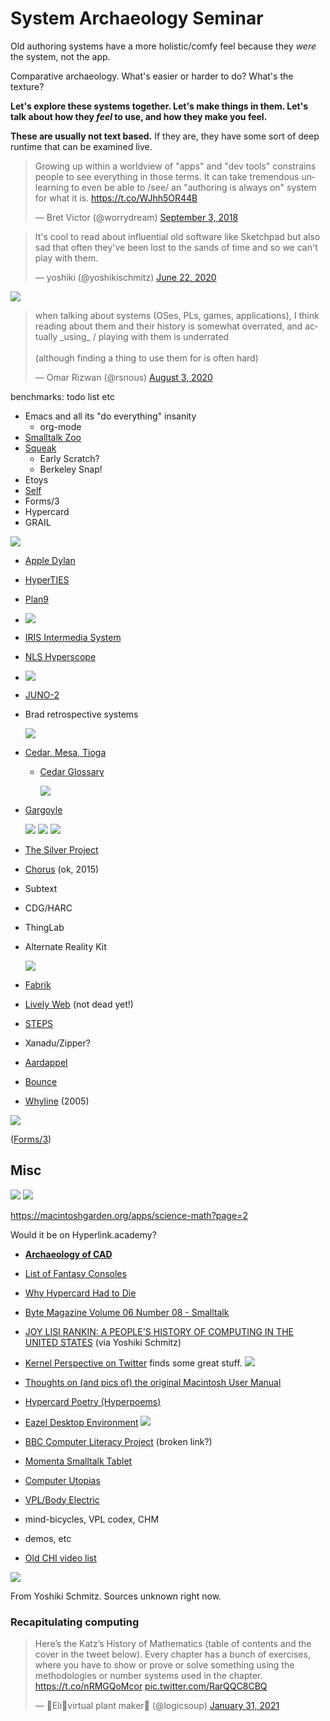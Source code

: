 # System Archaeology Seminar

Old authoring systems have a more holistic/comfy feel because they _were_ the system, not the app.

Comparative archaeology. What's easier or harder to do? What's the texture?

**Let's explore these systems together. Let's make things in them. Let's talk about how they _feel_ to use, and how they make you feel.**

**These are usually not text based.** If they are, they have some sort of deep runtime that can be examined live.

<blockquote class="twitter-tweet"><p lang="en" dir="ltr">Growing up within a worldview of &quot;apps&quot; and &quot;dev tools&quot; constrains people to see everything in those terms. It can take tremendous unlearning to even be able to /see/ an &quot;authoring is always on&quot; system for what it is. <a href="https://t.co/WJhh5OR44B">https://t.co/WJhh5OR44B</a></p>&mdash; Bret Victor (@worrydream) <a href="https://twitter.com/worrydream/status/1036667880778223617?ref_src=twsrc%5Etfw">September 3, 2018</a></blockquote> <script async src="https://platform.twitter.com/widgets.js" charset="utf-8"></script>

<blockquote class="twitter-tweet"><p lang="en" dir="ltr">It&#39;s cool to read about influential old software like Sketchpad but also sad that often they&#39;ve been lost to the sands of time and so we can&#39;t play with them.</p>&mdash; yoshiki (@yoshikischmitz) <a href="https://twitter.com/yoshikischmitz/status/1274957057884450818?ref_src=twsrc%5Etfw">June 22, 2020</a></blockquote> <script async src="https://platform.twitter.com/widgets.js" charset="utf-8"></script>

![](attachments/2021-02-01-16-30-24.png)

<blockquote class="twitter-tweet"><p lang="en" dir="ltr">when talking about systems (OSes, PLs, games, applications), I think reading about them and their history is somewhat overrated, and actually _using_ / playing with them is underrated<br><br>(although finding a thing to use them for is often hard)</p>&mdash; Omar Rizwan (@rsnous) <a href="https://twitter.com/rsnous/status/1290203117649162240?ref_src=twsrc%5Etfw">August 3, 2020</a></blockquote> <script async src="https://platform.twitter.com/widgets.js" charset="utf-8"></script>

benchmarks: todo list etc

- Emacs and all its "do everything" insanity
  - org-mode
- [Smalltalk Zoo](https://smalltalkzoo.thechm.org/)
- [Squeak](https://squeak.js.org/)
  - Early Scratch?
  - Berkeley Snap!
- Etoys
- [Self](https://selflanguage.org/)
- Forms/3
- Hypercard
- GRAIL

![](attachments/2021-02-01-16-06-06.png)

- [Apple Dylan](https://opendylan.org/history/apple-dylan/screenshots/)
- [HyperTIES](http://www.cs.umd.edu/hcil/hyperties/)
- [Plan9](https://merveilles.town/@neauoire/104717468496151278)
- ![](attachments/2021-02-01-16-38-33.png)

- [IRIS Intermedia System](https://vimeo.com/channels/190946/20662680)
- [NLS Hyperscope](http://codinginparadise.org/ebooks/html/blog/hyperscope_screencast.html)
- ![](attachments/2021-02-01-17-18-54.png)

- [JUNO-2](http://citeseerx.ist.psu.edu/viewdoc/summary?doi=10.1.1.37.7482)
- Brad retrospective systems

  ![](attachments/2021-02-01-17-22-16.png)

- [Cedar, Mesa, Tioga](https://www.youtube.com/watch?v=z_dt7NG38V4)

  - [Cedar Glossary](http://www.bitsavers.org/pdf/xerox/parc/cedar/Cedar_7.0/02_A_Glossary_of_Terms_Subsystems_Directories_and_Files_May1987.pdf)

    ![](attachments/2021-02-01-17-25-29.png)

- [Gargoyle](https://www.youtube.com/watch?v=f0KqT3J67Vw)

  ![](attachments/2021-02-01-17-31-36.png)
  ![](attachments/2021-02-01-17-31-52.png)
  ![](attachments/2021-02-01-17-32-34.png)

- [The Silver Project](https://www.cs.cmu.edu/afs/cs.cmu.edu/project/silver/www/publications.html)
- [Chorus](http://www.chorus-home.org/) (ok, 2015)
- Subtext
- CDG/HARC
- ThingLab
- Alternate Reality Kit

  ![](attachments/2021-02-01-17-06-42.png)

- [Fabrik](http://sp.cmc.msu.ru/courses/smalltalk/fabrik/Fabrik.html)
- [Lively Web](https://lively-web.org/) (not dead yet!)
- [STEPS](http://www.vpri.org/pdf/tr2012001_steps.pdf)
- Xanadu/Zipper?
- [Aardappel](http://strlen.com/aardappel-language/)
- [Bounce](https://donhopkins.medium.com/bounce-stuff-8310551a96e3)
- [Whyline](https://www.cs.cmu.edu/~NatProg/whyline.html) (2005)

![](attachments/2021-02-01-15-55-02.png)

([Forms/3](https://pdfs.semanticscholar.org/a074/a04c61f097ee9ad13f9061aee95d1dd0c01f.pdf))

## Misc

![](attachments/2021-02-01-16-34-51.png)
![](attachments/2021-02-01-16-34-59.png)

https://macintoshgarden.org/apps/science-math?page=2

Would it be on Hyperlink.academy?

- [**Archaeology of CAD**](http://dcardo.com/projects/archaeology_of_cad/index.html)
- [List of Fantasy Consoles](https://paladin-t.github.io/fantasy/index)
- [Why Hypercard Had to Die](http://www.loper-os.org/?p=568)
- [Byte Magazine Volume 06 Number 08 - Smalltalk](https://archive.org/details/byte-magazine-1981-08)
- [JOY LISI RANKIN: A PEOPLE'S HISTORY OF COMPUTING IN THE UNITED STATES](https://youtu.be/eEU9cwSzaBM?t=1895) (via Yoshiki Schmitz)
- [Kernel Perspective on Twitter](https://twitter.com/unix_byte) finds some great stuff.
  ![](attachments/2021-02-01-16-37-13.png)

- [Thoughts on (and pics of) the original Macintosh User Manual](https://www.peterme.com/2007/08/27/thoughts-on-and-pics-of-the-original-macintosh-user-manual/)
- [Hypercard Poetry (Hyperpoems)](https://twitter.com/mkirschenbaum/status/1301898638994571266?s=19)
- [Eazel Desktop Environment](https://web.archive.org/web/20000510014027/http://www.eazel.com:80/)
  ![](attachments/2021-02-01-16-44-01.png)

- [BBC Computer Literacy Project](https://clp.bbcrewind.co.uk/) (broken link?)
- [Momenta Smalltalk Tablet](http://kamranelahian.com/project/momenta/)
- [Computer Utopias](http://chrisnovello.com/teaching/risd/computer-utopias/)
- [VPL/Body Electric](http://www.jaronlanier.com/vpl.html)
- mind-bicycles, VPL codex, CHM
- demos, etc
- [Old CHI video list](http://www.cs.umd.edu/hcil/chivideoslist/index.shtml)

![](attachments/2021-02-01-16-56-40.png)

From Yoshiki Schmitz. Sources unknown right now.

### Recapitulating computing

<blockquote class="twitter-tweet"><p lang="en" dir="ltr">Here’s the Katz’s History of Mathematics (table of contents and the cover in the tweet below). Every chapter has a bunch of exercises, where you have to show or prove or solve something using the methodologies or number systems used in the chapter. <a href="https://t.co/nRMGQoMcor">https://t.co/nRMGQoMcor</a> <a href="https://t.co/RarQQC8CBQ">pic.twitter.com/RarQQC8CBQ</a></p>&mdash; 🍓Eli🌿virtual plant maker🌟 (@logicsoup) <a href="https://twitter.com/logicsoup/status/1355941297169829888?ref_src=twsrc%5Etfw">January 31, 2021</a></blockquote> <script async src="https://platform.twitter.com/widgets.js" charset="utf-8"></script>
